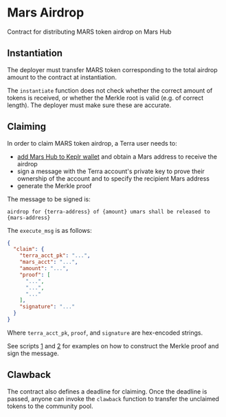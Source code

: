 # Mars Airdrop

Contract for distributing MARS token airdrop on Mars Hub

## Instantiation

The deployer must transfer MARS token corresponding to the total airdrop amount to the contract at instantiation.

The `instantiate` function does not check whether the correct amount of tokens is received, or whether the Merkle root is valid (e.g. of correct length). The deployer must make sure these are accurate.

## Claiming

In order to claim MARS token airdrop, a Terra user needs to:

- [add Mars Hub to Keplr wallet](https://docs.keplr.app/api/suggest-chain.html) and obtain a Mars address to receive the airdrop
- sign a message with the Terra account's private key to prove their ownership of the account and to specify the recipient Mars address
- generate the Merkle proof

The message to be signed is:

```plain
airdrop for {terra-address} of {amount} umars shall be released to {mars-address}
```

The `execute_msg` is as follows:

```json
{
  "claim": {
    "terra_acct_pk": "...",
    "mars_acct": "...",
    "amount": "...",
    "proof": [
      "...",
      "...",
      "..."
    ],
    "signature": "..."
  }
}
```

Where `terra_acct_pk`, `proof`, and `signature` are hex-encoded strings.

See scripts [1](../../scripts/1_build_merkle_tree.ts) and [2](../../scripts/2_sign_message.ts) for examples on how to construct the Merkle proof and sign the message.

## Clawback

The contract also defines a deadline for claiming. Once the deadline is passed, anyone can invoke the `clawback` function to transfer the unclaimed tokens to the community pool.
